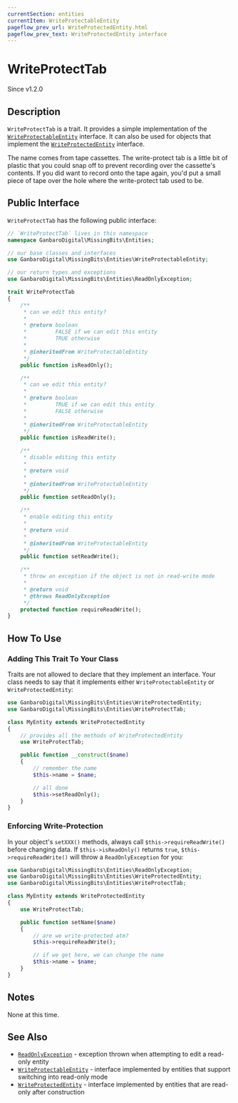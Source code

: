 ```yaml
---
currentSection: entities
currentItem: WriteProtectableEntity
pageflow_prev_url: WriteProtectedEntity.html
pageflow_prev_text: WriteProtectedEntity interface
---
```


# WriteProtectTab

<div class="callout info">
Since v1.2.0
</div>

## Description

`WriteProtectTab` is a trait. It provides a simple implementation of the [`WriteProtectableEntity`](WriteProtectableEntity.html) interface. It can also be used for objects that implement the [`WriteProtectedEntity`](WriteProtectedEntity.html) interface.

<div class="callout info">
The name comes from tape cassettes. The write-protect tab is a little bit of plastic that you could snap off to prevent recording over the cassette's contents. If you did want to record onto the tape again, you'd put a small piece of tape over the hole where the write-protect tab used to be.
</div>

## Public Interface

`WriteProtectTab` has the following public interface:

```php
// `WriteProtectTab` lives in this namespace
namespace GanbaroDigital\MissingBits\Entities;

// our base classes and interfaces
use GanbaroDigital\MissingBits\Entities\WriteProtectableEntity;

// our return types and exceptions
use GanbaroDigital\MissingBits\Entities\ReadOnlyException;

trait WriteProtectTab
{
    /**
     * can we edit this entity?
     *
     * @return boolean
     *         FALSE if we can edit this entity
     *         TRUE otherwise
     *
     * @inheritedFrom WriteProtectableEntity
     */
    public function isReadOnly();

    /**
     * can we edit this entity?
     *
     * @return boolean
     *         TRUE if we can edit this entity
     *         FALSE otherwise
     *
     * @inheritedFrom WriteProtectableEntity
     */
    public function isReadWrite();

    /**
     * disable editing this entity
     *
     * @return void
     *
     * @inheritedFrom WriteProtectableEntity
     */
    public function setReadOnly();

    /**
     * enable editing this entity
     *
     * @return void
     *
     * @inheritedFrom WriteProtectableEntity
     */
    public function setReadWrite();

    /**
     * throw an exception if the object is not in read-write mode
     *
     * @return void
     * @throws ReadOnlyException
     */
    protected function requireReadWrite();
}
```

## How To Use

### Adding This Trait To Your Class

Traits are not allowed to declare that they implement an interface. Your class needs to say that it implements either `WriteProtectableEntity` or `WriteProtectedEntity`:

```php
use GanbaroDigital\MissingBits\Entities\WriteProtectedEntity;
use GanbaroDigital\MissingBits\Entities\WriteProtectTab;

class MyEntity extends WriteProtectedEntity
{
    // provides all the methods of WriteProtectedEntity
    use WriteProtectTab;

    public function __construct($name)
    {
        // remember the name
        $this->name = $name;

        // all done
        $this->setReadOnly();
    }
}
```

### Enforcing Write-Protection

In your object's `setXXX()` methods, always call `$this->requireReadWrite()` before changing data. If `$this->isReadOnly()` returns `true`, `$this->requireReadWrite()` will throw a `ReadOnlyException` for you:

```php
use GanbaroDigital\MissingBits\Entities\ReadOnlyException;
use GanbaroDigital\MissingBits\Entities\WriteProtectedEntity;
use GanbaroDigital\MissingBits\Entities\WriteProtectTab;

class MyEntity extends WriteProtectedEntity
{
    use WriteProtectTab;

    public function setName($name)
    {
        // are we write-protected atm?
        $this->requireReadWrite();

        // if we get here, we can change the name
        $this->name = $name;
    }
}
```

## Notes

None at this time.

## See Also

* [`ReadOnlyException`](ReadOnlyException.html) - exception thrown when attempting to edit a read-only entity
* [`WriteProtectableEntity`](WriteProtectedEntity.html) - interface implemented by entities that support switching into read-only mode
* [`WriteProtectedEntity`](WriteProtectedEntity.html) - interface implemented by entities that are read-only after construction
